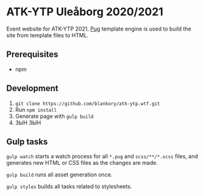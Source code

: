 # ATK-YTP Uleåborg 2020/2021

Event website for ATK-YTP 2021. [Pug](https://github.com/pugjs/pug) template engine is used to build the site from template files to HTML.

## Prerequisites
 - npm

## Development

1. `git clone https://github.com/blankory/atk-ytp.wtf.git`
2. Run `npm install`
3. Generate page with `gulp build`
4. ЗЫН ЗЫН 

## Gulp tasks

`gulp watch` starts a watch process for all `*.pug` and `scss/**/*.scss` files, and generates new HTML or CSS files as the changes are made.

`gulp build` runs all asset generation once.

`gulp styles` builds all tasks related to stylesheets.
